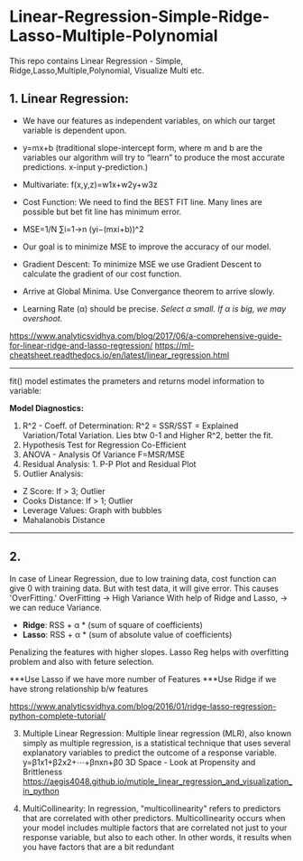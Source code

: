 # Linear-Regression-Simple-Ridge-Lasso-Multiple-Polynomial
This repo contains Linear Regression - Simple, Ridge,Lasso,Multiple,Polynomial, Visualize Multi etc.

## 1. Linear Regression:
  - We have our features as independent variables, on which our target variable is dependent upon.
  - y=mx+b    (traditional slope-intercept form, where m and b are the variables our algorithm will try to “learn” to produce the most accurate predictions. x-input y-prediction.)
  - Multivariate: f(x,y,z)=w1x+w2y+w3z
 
 - Cost Function: We need to find the BEST FIT line. Many lines are possible but bet fit line has minimum error.
 - MSE=1/N ∑i=1->n (yi−(mxi+b))^2
 - Our goal is to minimize MSE to improve the accuracy of our model.
 
 - Gradient Descent: To minimize MSE we use Gradient Descent to calculate the gradient of our cost function.
 - Arrive at Global Minima. Use Convergance theorem to arrive slowly. 
 - Learning Rate (α) should be precise. *Select α small. If α is big, we may overshoot.*

https://www.analyticsvidhya.com/blog/2017/06/a-comprehensive-guide-for-linear-ridge-and-lasso-regression/
https://ml-cheatsheet.readthedocs.io/en/latest/linear_regression.html

---------------------------------------------------------------------------------------------------------------------------------------------------------------------------------
fit() model estimates the prameters and returns model information to variable:

**Model Diagnostics:**

1. R^2 - Coeff. of Determination: R^2 = SSR/SST = Explained Variation/Total Variation. Lies btw 0-1 and Higher R^2, better the fit.
2. Hypothesis Test for Regression Co-Efficient 
3. ANOVA - Analysis Of Variance F=MSR/MSE
4. Residual Analysis: 1. P-P Plot and Residual Plot
5. Outlier Analysis:
  - Z Score: If > 3; Outlier
  - Cooks Distance: If > 1; Outlier
  - Leverage Values: Graph with bubbles
  - Mahalanobis Distance

---------------------------------------------------------------------------------------------------------------------------------------------------------------------------------

## 2. ## 
In case of Linear Regression, due to low training data, cost function can give 0 with training data. But with test data, it will give error.
    This causes 'OverFitting.'
     OverFitting -> High Variance
     With help of Ridge and Lasso, -> we can reduce Variance.
     
- __Ridge__: RSS + α * (sum of square of coefficients)
- __Lasso__: RSS + α * (sum of absolute value of coefficients)

Penalizing the features with higher slopes. 
Lasso Reg helps with overfitting problem and also with feture selection.

***Use Lasso if we have more number of Features
***Use Ridge if we have strong relationship b/w features

https://www.analyticsvidhya.com/blog/2016/01/ridge-lasso-regression-python-complete-tutorial/


3. Multiple Linear Regression:
Multiple linear regression (MLR), also known simply as multiple regression, is a statistical technique that uses several explanatory variables to predict the outcome of a response variable. 
y=β1x1+β2x2+⋯+βnxn+β0
3D Space - Look at Propensity and Brittleness
https://aegis4048.github.io/mutiple_linear_regression_and_visualization_in_python

4. MultiCollinearity: In regression, "multicollinearity" refers to predictors that are correlated with other predictors. Multicollinearity occurs when your model includes multiple factors that are correlated not just to your response variable, but also to each other. In other words, it results when you have factors that are a bit redundant




